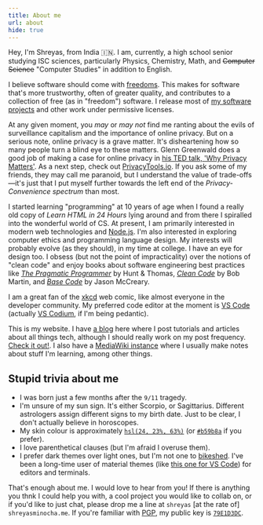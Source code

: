 ```yaml
---
title: About me
url: about
hide: true
---
```


Hey, I'm Shreyas, from India 🇮🇳. I am, currently, a high school senior studying ISC sciences, particularly Physics, Chemistry, Math, and ~~Computer Science~~ "Computer Studies" in addition to English.

I believe software should come with [freedoms](//www.gnu.org/philosophy/free-sw.html). This makes for software that's more trustworthy, often of greater quality, and contributes to a collection of free (as in "freedom") software. I release most of [my software projects](//github.com/shreyasminocha) and other work under permissive licenses.

At any given moment, you _may_ or _may not_ find me ranting about the evils of surveillance capitalism and the importance of online privacy. But on a serious note, online privacy is a grave matter. It's disheartening how so many people turn a blind eye to these matters. Glenn Greenwald does a good job of making a case for online privacy in [his TED talk, 'Why Privacy Matters'](//www.ted.com/talks/glenn_greenwald_why_privacy_matters). As a next step, check out [PrivacyTools.io](//privacytools.io). If you ask some of my friends, they may call me paranoid, but I understand the value of trade-offs—it's just that I put myself further towards the left end of the _Privacy-Convenience spectrum_ than most.

I started learning "programming" at 10 years of age when I found a really old copy of _Learn HTML in 24 Hours_ lying around and from there I spiralled into the wonderful world of CS. At present, I am primarily interested in modern web technologies and [Node.js](//nodejs.org/en). I'm also interested in exploring computer ethics and programming language design. My interests will probably evolve (as they should), in my time at college. I have an eye for design too. I obsess (but not the point of impracticality) over the notions of "clean code" and enjoy books about software engineering best practices like [_The Pragmatic Programmer_](//pragprog.com/book/tpp20/the-pragmatic-programmer-20th-anniversary-edition) by Hunt & Thomas, [_Clean Code_](//www.amazon.com/Clean-Code-Handbook-Software-Craftsmanship/dp/0132350882) by Bob Martin, and [_Base Code_](//www.basecodefieldguide.com/) by Jason McCreary.

I am a great fan of the [xkcd](//xkcd.com) web comic, like almost everyone in the developer community. My preferred code editor at the moment is [VS&nbsp;Code](//code.visualstudio.com) (actually [VS Codium](//github.com/VSCodium/vscodium), if I'm being pedantic).

This is my website. I have [a blog](/blog) here where I post tutorials and articles about all things tech, although I should really work on my post frequency. [Check it out!](/blog). I also have a [MediaWiki instance](//wiki.shreyasminocha.me) where I usually make notes about stuff I'm learning, among other things.

## Stupid trivia about me

- I was born just a few months after the `9/11` tragedy.
- I'm unsure of my sun sign. It's either Scorpio, or Sagittarius. Different astrologers assign different signs to my birth date. Just to be clear, I don't actually believe in horoscopes.
- My skin colour is approximately [`hsl(24, 23%, 63%)`](//www.colorhexa.com/b69c8b) (or [`#b59b8a`](//www.colorhexa.com/b69c8b) if you prefer).
- I love parenthetical clauses (but I'm afraid I overuse them).
- I prefer dark themes over light ones, but I'm not one to [bikeshed](//en.wiktionary.org/wiki/bikeshedding). I've been a long-time user of material themes (like [this one for VS&nbsp;Code](//material-theme.site)) for editors and terminals.

That's enough about me. I would love to hear from you! If there is anything you thnk I could help you with, a cool project you would like to collab on, or if you'd like to just chat, please drop me a line at `shreyas` [at the rate of] `shreyasminocha.me`. If you're familiar with [PGP](//emailselfdefense.fsf.org/en), my public key is [`79E1D3DC`](/pgp/@shreyasminocha.me.pub).
